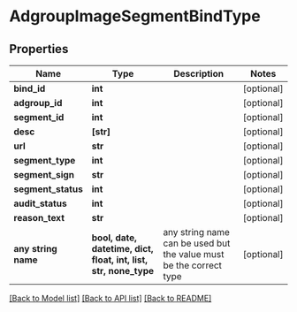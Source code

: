 # AdgroupImageSegmentBindType


## Properties
Name | Type | Description | Notes
------------ | ------------- | ------------- | -------------
**bind_id** | **int** |  | [optional] 
**adgroup_id** | **int** |  | [optional] 
**segment_id** | **int** |  | [optional] 
**desc** | **[str]** |  | [optional] 
**url** | **str** |  | [optional] 
**segment_type** | **int** |  | [optional] 
**segment_sign** | **str** |  | [optional] 
**segment_status** | **int** |  | [optional] 
**audit_status** | **int** |  | [optional] 
**reason_text** | **str** |  | [optional] 
**any string name** | **bool, date, datetime, dict, float, int, list, str, none_type** | any string name can be used but the value must be the correct type | [optional]

[[Back to Model list]](../README.md#documentation-for-models) [[Back to API list]](../README.md#documentation-for-api-endpoints) [[Back to README]](../README.md)



